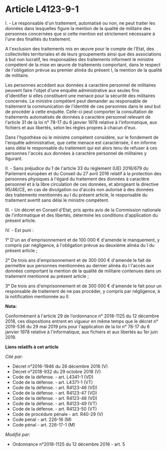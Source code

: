 # Article L4123-9-1

I. - Le responsable d'un traitement, automatisé ou non, ne peut traiter les données dans lesquelles figure la mention de la
qualité de militaire des personnes concernées que si cette mention est strictement nécessaire à l'une des finalités du
traitement.

A l'exclusion des traitements mis en œuvre pour le compte de l'Etat, des collectivités territoriales et de leurs groupements
ainsi que des associations à but non lucratif, les responsables des traitements informent le ministre compétent de la mise en
œuvre de traitements comportant, dans le respect de l'obligation prévue au premier alinéa du présent I, la mention de la
qualité de militaire.

Les personnes accédant aux données à caractère personnel de militaires peuvent faire l'objet d'une enquête administrative aux
seules fins d'identifier si elles constituent une menace pour la sécurité des militaires concernés. Le ministre compétent
peut demander au responsable de traitement la communication de l'identité de ces personnes dans le seul but de procéder à
cette enquête. Celle-ci peut comporter la consultation de traitements automatisés de données à caractère personnel relevant
de l'article 31 de la loi n° 78-17 du 6 janvier 1978 relative à l'informatique, aux fichiers et aux libertés, selon les
règles propres à chacun d'eux.

Dans l'hypothèse où le ministre compétent considère, sur le fondement de l'enquête administrative, que cette menace est
caractérisée, il en informe sans délai le responsable du traitement qui est alors tenu de refuser à ces personnes l'accès aux
données à caractère personnel de militaires y figurant.

II. - Sans préjudice du 1 de l'article 33 du règlement (UE) 2016/679 du Parlement européen et du Conseil du 27 avril 2016
relatif à la protection des personnes physiques à l'égard du traitement des données à caractère personnel et à la libre
circulation de ces données, et abrogeant la directive 95/46/CE, en cas de divulgation ou d'accès non autorisé à des données
des traitements mentionnés au I du présent article, le responsable du traitement avertit sans délai le ministre compétent.

III. - Un décret en Conseil d'Etat, pris après avis de la Commission nationale de l'informatique et des libertés, détermine
les conditions d'application du présent article.

IV. - Est puni :

1° D'un an d'emprisonnement et de 100 000 € d'amende le manquement, y compris par négligence, à l'obligation prévue au
deuxième alinéa du I du présent article ;

2° De trois ans d'emprisonnement et de 300 000 € d'amende le fait de permettre aux personnes mentionnées au dernier alinéa du
I l'accès aux données comportant la mention de la qualité de militaire contenues dans un traitement mentionné au présent
article ;

3° De trois ans d'emprisonnement et de 300 000 € d'amende le fait pour un responsable de traitement de ne pas procéder, y
compris par négligence, à la notification mentionnée au II.

**Nota:**

Conformément à l'article 29 de l’ordonnance n° 2018-1125 du 12 décembre 2018, ces dispositions entrent en vigueur en même
temps que le décret n° 2019-536 du 29 mai 2019 pris pour l'application de la loi n° 78-17 du 6 janvier 1978 relative à
l'informatique, aux fichiers et aux libertés au 1er juin 2019.

**Liens relatifs à cet article**

_Cité par_:

  - Décret n°2016-1946 du 28 décembre 2016 (V)
  - Décret n°2018-932 du 29 octobre 2018 (V)
  - Code de la défense. - art. L4341-1 (VD)
  - Code de la défense. - art. L4371-1 (VT)
  - Code de la défense. - art. R4123-46 (VD)
  - Code de la défense. - art. R4123-47 (VD)
  - Code de la défense. - art. R4123-48 (VD)
  - Code de la défense. - art. R4123-49 (VT)
  - Code de la défense. - art. R4123-50 (VT)
  - Code de procédure pénale - art. R40-29 (V)
  - Code pénal - art. 226-16 (M)
  - Code pénal - art. 226-17-1 (M)

_Modifié par_:

  - Ordonnance n°2018-1125 du 12 décembre 2018 - art. 5
